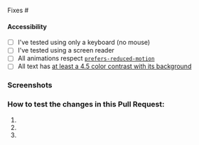 <!-- Start by describing the changes made in this Pull Request, and the reason for such changes. -->

<!-- Reference any related issues or PRs here -->
Fixes #

<!-- Don't forget to update the title with something descriptive. -->

#### Accessibility

<!-- If you've changed or added any interactions, check off the appropriate items below. You can delete any that don't apply. Use this space to elaborate on anything if needed. -->

- [ ] I've tested using only a keyboard (no mouse)
- [ ] I've tested using a screen reader
- [ ] All animations respect [`prefers-reduced-motion`](https://developer.mozilla.org/en-US/docs/Web/CSS/@media/prefers-reduced-motion)
- [ ] All text has [at least a 4.5 color contrast with its background](https://webaim.org/resources/contrastchecker/)

### Screenshots

<!-- If your change has a visual component, add a screenshot here. A "before" screenshot would also be helpful. -->

### How to test the changes in this Pull Request:

1.
2.
3.

<!-- If you can, add the appropriate labels -->
